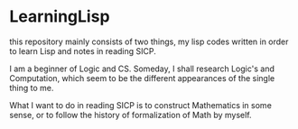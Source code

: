 # LearningLisp

this repository mainly consists of two things,
my lisp codes written in order to learn Lisp 
and notes in reading SICP.

I am a beginner of Logic and CS.
Someday, I shall research Logic's and Computation,
which seem to be the different appearances of the single thing to me.

What I want to do in reading SICP is to construct Mathematics in some sense,
or to follow the history of formalization of Math by myself.
